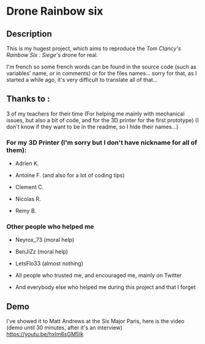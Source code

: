 # **Drone Rainbow six**

## Description

This is my hugest project, which aims to reproduce the *Tom Clancy's Rainbow Six : Siege*'s drone for real.

I'm french so some french words can be found in the source code (such as variables' name, or in comments) or for the files names... sorry for that, as I started a while ago, it's very difficult to translate all of that...

## Thanks to :

3 of my teachers for their time (For helping me mainly with mechanical issues, but also a bit of code, and for the 3D printer for the first prototype) (I don\'t know if they want to be in the readme, so I hide their names…)

### For my 3D Printer (I'm sorry but I don't have nickname for all of them):

- Adrien K.

- Antoine F. (and also for a lot of coding tips)

- Clement C.

- Nicolas R.

- Remy B.

### Other people who helped me

- Neyrox_73 (moral help)

- BenJiZz (moral help)

- LetsFlo33 (almost nothing)

- All people who trusted me, and encouraged me, mainly on Twitter

- And everybody else who helped me during this project and that I forget

## Demo
I've showed it to Matt Andrews at the Six Major Paris, here is the video (demo until 30 minutes, after it's an interview)
https://youtu.be/hxIm6sGM5Ik
